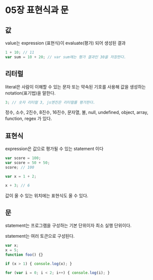 # 05장 표현식과 문

## 값

value는 expression (표현식)이 evaluate(평가) 되어 생성된 결과
```js
1 + 10; // 11
var sum = 10 + 20; // var sum에는 평가 결과인 30을 저장한다.
```

## 리터럴

literal은 사람이 이해할 수 있는 문자 또는 약속된 기호를 사용해 값을 생성하는 notation(표기법)을 말한다.

```js
3; // 숫자 리터럴 3, js엔진은 리터럴를 평가한다.
```

정수, 소수, 2진수, 8진수, 16진수, 문자열, 불, null, undefined, object, array, function, regex 가 있다.

## 표현식

expression은 값으로 평가될 수 있는 statement 이다

```js
var score = 100;
var score = 50 + 50;
score; // 100

var x = 1 + 2;

x + 3; // 6
```

값이 올 수 있는 위치에는 표현식도 올 수 있다.

## 문

statement는 프로그램을 구성하는 기본 단위이자 최소 실행 단위이다.

statement는 여러 토큰으로 구성된다.

```js
var x;
x = 5;
function foo() {}

if (x > 1) { console.log(x); }

for (var i = 0; i < 2; i++) { console.log(i); }
```
